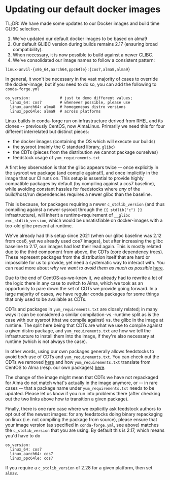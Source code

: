# Updating our default docker images

TL;DR: We have made some updates to our Docker images and build time GLIBC selection. 

1. We've updated our default docker images to be based on alma9
2. Our default GLIBC version during builds remains 2.17 (ensuring broad compatibility).
3. When necessary, it is now possible to build against a newer GLIBC.
4. We've consolidated our image names to follow a consistent pattern:

```
linux-anvil-{x86_64,aarch64,ppc64le}:{cos7,alma8,alma9}
```

In general, it won't be necessary in the vast majority of cases to override the
docker-image, but if you need to do so, you can add the following to `conda-forge.yml`

```
os_version:             # just to demo different values;
  linux_64: cos7        # whenever possible, please use
  linux_aarch64: alma8  # homogeneous distro versions
  linux_ppc64le: alma9  # across platforms
```

<!-- truncate -->

Linux builds in conda-forge run on infrastructure derived from RHEL and its clones
-- previously CentOS, now AlmaLinux. Primarily we need this for four different
interrelated but distinct pieces:

- the docker images (containing the OS which will execute our builds)
- the sysroot (mainly the C standard library, `glibc`)
- the CDTs (pieces from the distribution we cannot package ourselves)
- feedstock usage of `yum_requirements.txt`

A first key observation is that the glibc appears twice -- once explicitly in the
sysroot we package (and compile against!), and once implicitly in the image that
our CI runs on. This setup is essential to provide highly compatible packages by
default (by compiling against a cos7 baseline), while avoiding constant hassles
for feedstocks where _any_ of the build/host/run dependencies requires a newer
glibc than the baseline.

This is because, for packages requiring a newer `c_stdlib_version` (and thus compiling
against a newer sysroot through the `{{ stdlib("c") }}` infrastructure), will inherit
a runtime-requirement of `__glibc >=c_stdlib_version`, which would be unsatisfiable on
docker-images with a too-old glibc present at runtime.

We've already had this setup since 2021 (when our glibc baseline was 2.12 from cos6,
yet we already used cos7 images), but after increasing the glibc baseline to 2.17, our
images had lost their lead again. This is mostly related due to the third component from
above, the CDTs (core dependency trees). These represent packages from the distribution
itself that are hard or impossible for us to provide, yet need a systematic way to
interact with. You can read more about _why we want to avoid them as much as possible_
[here](https://conda-forge.org/docs/maintainer/knowledge_base/#why-are-cdts-bad).

Due to the end of CentOS-as-we-knew it, we already had to rewrite a lot of the logic
there in any case to switch to Alma, which we took as an opportunity to pare down the
set of CDTs we provide going forward. In a large majority of cases, we have regular
conda packages for some things that only used to be available as CDTs.

CDTs and packages in `yum_requirements.txt` are closely related; in many ways it can
be considered a similar compilation-vs.-runtime split as is the case with our sysroot
(that we compile against) vs. the glibc in the image at runtime. The split here being
that CDTs are what we use to compile against a given distro package, and `yum_requirements.txt`
are how we tell the infrastructure to install them into the image, if they're also
necessary at runtime (which is not always the case).

In other words, using our own packages generally allows feedstocks to avoid _both_ use
of CDTs and `yum_requirements.txt`. You can check out the CDTs we removed
[here](https://github.com/conda-forge/cdt-builds/issues/66#issuecomment-1833417828)
and how `yum_requirements.txt` translate from CentOS to Alma (resp. our own packages)
[here](https://github.com/conda-forge/conda-forge-pinning-feedstock/issues/6283#issuecomment-2440281086).

The change of the image might mean that CDTs we have not repackaged for Alma do not
match what's actually in the image anymore, or -- in rare cases -- that a package name
under `yum_requirements.txt` needs to be updated. Please let us know if you run into
problems there (after checking out the two links above how to transition a given package).

Finally, there is one rare case where we explicitly ask feedstock authors to opt out
of the newest images: for any feedstocks doing binary repackaging on linux (i.e. not
compiling the package from source), please ensure that your image version (as specified
in `conda-forge.yml`, see above) matches the `c_stdlib_version` that you are using.
By default this is 2.17, which means you'd have to do

```
os_version:
  linux_64: cos7
  linux_aarch64: cos7
  linux_ppc64le: cos7
```

If you require a `c_stdlib_version` of 2.28 for a given platform, then set `alma8`.
